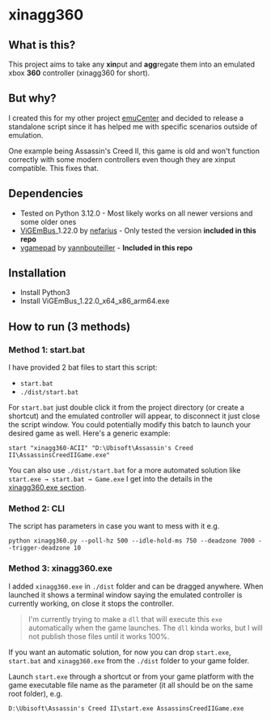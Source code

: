 # xinagg360

## What is this?
This project aims to take any **xin**put and **agg**regate them into an emulated xbox **360** controller (xinagg360 for short).


## But why?
I created this for my other project [emuCenter](https://github.com/Maxsafer/emuCenter) and decided to release a standalone script since it has helped me with specific scenarios outside of emulation.

One example being Assassin's Creed II, this game is old and won't function correctly with some modern controllers even though they are xinput compatible. This fixes that.

## Dependencies
- Tested on Python 3.12.0 - Most likely works on all newer versions and some older ones
- [ViGEmBus](https://github.com/nefarius/ViGEmBus)_1.22.0 by [nefarius](https://github.com/nefarius) - Only tested the version **included in this repo**
- [vgamepad](https://github.com/yannbouteiller/vgamepad) by [yannbouteiller](https://github.com/yannbouteiller) - **Included in this repo**

## Installation
- Install Python3
- Install ViGEmBus_1.22.0_x64_x86_arm64.exe

## How to run (3 methods)
### Method 1: start.bat
I have provided 2 bat files  to start this script:
- `start.bat`
- `./dist/start.bat`

For `start.bat` just double click it from the project directory (or create a shortcut) and the emulated controller will appear, to disconnect it just close the script window. You could potentially modify this batch to launch your desired game as well. Here's a generic example:
```
start "xinagg360-ACII" "D:\Ubisoft\Assassin's Creed II\AssassinsCreedIIGame.exe"
```
You can also use `./dist/start.bat` for a more automated solution like `start.exe → start.bat → Game.exe` I get into the details in the [xinagg360.exe section](https://github.com/Maxsafer/xinagg360?tab=readme-ov-file#xinagg360exe).

### Method 2: CLI
The script has parameters in case you want to mess with it e.g.
```
python xinagg360.py --poll-hz 500 --idle-hold-ms 750 --deadzone 7000 --trigger-deadzone 10
```

### Method 3: xinagg360.exe
I added `xinagg360.exe` in `./dist` folder and can be dragged anywhere. When launched it shows a terminal window saying the emulated controller is currently working, on close it stops the controller.

>I'm currently trying to make a `dll` that will execute this `exe` automatically when the game launches. The `dll` kinda works, but I will not publish those files until it works 100%.

If you want an automatic solution, for now you can drop `start.exe`, `start.bat` and `xinagg360.exe` from the `./dist` folder to your game folder.

Launch `start.exe` through a shortcut or from your game platform with the game executable file name as the parameter (it all should be on the same root folder), e.g.
```
D:\Ubisoft\Assassin's Creed II\start.exe AssassinsCreedIIGame.exe
```